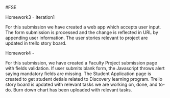 #FSE

Homework3 - Iteration1

For this submission we have created a web app which accepts user input. The form submission is processed and the change is reflected in URL by appending user information. The user stories relevant to project are updated in trello story board.

Homework4 - 

For this submission, we have created a Faculty Project submission page with fields validation. If user submits blank form, the Javascript throws alert saying mandatory fields are missing. The Student Application page is created to get student detials related to Discovery learning program. Trello story board is updated with relevant tasks we are working on, done, and to-do. Burn down chart has been uploaded with relevant tasks.
